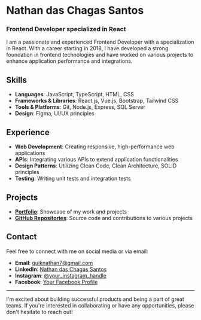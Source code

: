 # Nathan das Chagas Santos

### Frontend Developer specialized in React

I am a passionate and experienced Frontend Developer with a specialization in React. With a career starting in 2018, I have developed a strong foundation in frontend technologies and have worked on various projects to enhance application performance and integrations.

## Skills

- **Languages**: JavaScript, TypeScript, HTML, CSS
- **Frameworks & Libraries**: React.js, Vue.js, Bootstrap, Tailwind CSS
- **Tools & Platforms**: Git, Node.js, Express, SQL Server
- **Design**: Figma, UI/UX principles

## Experience

- **Web Development**: Creating responsive, high-performance web applications
- **APIs**: Integrating various APIs to extend application functionalities
- **Design Patterns**: Utilizing Clean Code, Clean Architecture, SOLID principles
- **Testing**: Writing unit tests and integration tests

## Projects

- **[Portfolio](https://nathan-portifolio.netlify.app/)**: Showcase of my work and projects
- **[GitHub Repositories](https://github.com/rasta-slaine)**: Source code and contributions to various projects

## Contact

Feel free to connect with me on social media or via email:

- **Email**: [quiknathan7@gmail.com](mailto:quiknathan7@gmail.com)
- **LinkedIn**: [Nathan das Chagas Santos](https://www.linkedin.com/in/nathan-das-chagas-santos-862179185/)
- **Instagram**: [@your_instagram_handle](https://instagram.com/nathanslaine)
- **Facebook**: [Your Facebook Profile](https://facebook.com/nathan.chagassantos.3)

---

I'm excited about building successful products and being a part of great teams. If you're interested in collaborating or have any opportunities, please don't hesitate to reach out!

